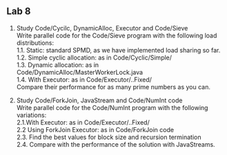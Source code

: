 ## Lab 8
1. Study Code/Cycilc, DynamicAlloc, Executor and Code/Sieve\
Write parallel code for the Code/Sieve program with the following load distributions:\
1.1. Static: standard SPMD, as we have implemented load sharing so far.\
1.2. Simple cyclic allocation: as in Code/Cyclic/Simple/\
1.3. Dynamic allocation: as in Code/DynamicAlloc/MasterWorkerLock.java\
1.4. With Executor: as in Code/Executor/..Fixed/\
Compare their performance for as many prime numbers as you can.

2. Study Code/ForkJoin, JavaStream and Code/NumInt code\
Write parallel code for the Code/NumInt program with the following variations:\
2.1.With Executor: as in Code/Executor/..Fixed/\
2.2 Using ForkJoin Executor: as in Code/ForkJoin code\
2.3. Find the best values for block size and recursion termination\
2.4. Compare with the performance of the solution with JavaStreams.
